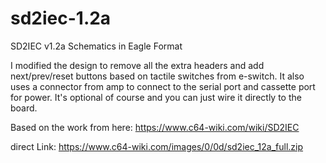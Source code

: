 # sd2iec-1.2a
SD2IEC v1.2a Schematics in Eagle Format

I modified the design to remove all the extra headers and add next/prev/reset buttons based on tactile switches from e-switch.
It also uses a connector from amp to connect to the serial port and cassette port for power. It's optional of course and you can just wire it directly to the board.

Based on the work from here: https://www.c64-wiki.com/wiki/SD2IEC

direct Link: https://www.c64-wiki.com/images/0/0d/sd2iec_12a_full.zip
